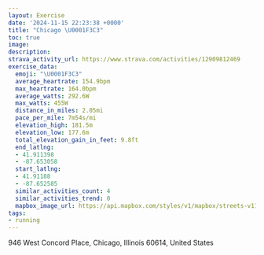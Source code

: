 ```yaml
---
layout: Exercise
date: '2024-11-15 22:23:38 +0000'
title: "Chicago \U0001F3C3"
toc: true
image:
description:
strava_activity_url: https://www.strava.com/activities/12909812469
exercise_data:
  emoji: "\U0001F3C3"
  average_heartrate: 154.9bpm
  max_heartrate: 164.0bpm
  average_watts: 292.6W
  max_watts: 455W
  distance_in_miles: 2.05mi
  pace_per_mile: 7m54s/mi
  elevation_high: 181.5m
  elevation_low: 177.6m
  total_elevation_gain_in_feet: 9.8ft
  end_latlng:
  - 41.911398
  - -87.653058
  start_latlng:
  - 41.91188
  - -87.652585
  similar_activities_count: 4
  similar_activities_trend: 0
  mapbox_image_url: https://api.mapbox.com/styles/v1/mapbox/streets-v11/static/path-5+787af2-1.0(y%7Bx~Fxg~uOAMDO%60CiDTc%40F_%40GsECkLBi%40DINIBOGyD%40yE%40%5BFKLCb%40%40nAG%40FFCp%40C%60CAz%40%3FlEGx%40GXFtAGvAATDrBKjCCV%40JBBNAdA%40pEHbJEnD%40xABLPEBBEn%40CnADxACZGVIJ%7BCvBYXEJ%3FLj%40dBBLAJe%40f%40kCpBBC%60%40%5BJE%5Dv%40ONg%40Vg%40f%40q%40%5Ci%40j%40MF%3FEFGhAaAPUdBcAb%40i%40IB%5BT_%40FOFiAz%40eCzASPmA~A%7BApAy%40l%40m%40RWDIGMQi%40qAG%3FKNMH),pin-s-s+e5b22e(-87.65069,41.91181),pin-s-f+89ae00(-87.65344000000002,41.90992000000002)/auto/800x800?access_token=pk.eyJ1Ijoiam9zaGJlY2ttYW4iLCJhIjoiY205eWR2aDd1MWZ6djJrbXc4a3M0bWZleiJ9.XiG9OWkNcZk2QzjJbxLB4A
tags:
- running
---
```




946 West Concord Place, Chicago, Illinois 60614, United States
